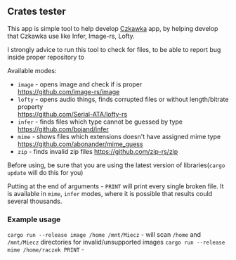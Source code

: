 ## Crates tester
This app is simple tool to help develop [Czkawka](https://github.com/qarmin/czkawka) app, by helping develop that Czkawka use like Infer, Image-rs, Lofty.

I strongly advice to run this tool to check for files, to be able to report bug inside proper repository to 

Available modes:
- `image` - opens image and check if is proper  
https://github.com/image-rs/image
- `lofty` - opens audio things, finds corrupted files or without length/bitrate property  
  https://github.com/Serial-ATA/lofty-rs
- `infer` - finds files which type cannot be guessed by type  
  https://github.com/bojand/infer
- `mime` - shows files which extensions doesn't have assigned mime type
  https://github.com/abonander/mime_guess
- `zip` - finds invalid zip files
  https://github.com/zip-rs/zip

Before using, be sure that you are using the latest version of libraries(`cargo update` will do this for you)

Putting at the end of arguments - `PRINT` will print every single broken file. It is available in `mime`, `infer` modes, where it is possible that results could several thousands.

### Example usage
`cargo run --release image /home /mnt/Miecz` - will scan `/home` and `/mnt/Miecz` directories for invalid/unsupported images
`cargo run --release mime /home/raczek PRINT` - 
